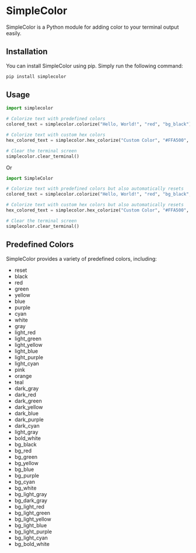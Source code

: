 # SimpleColor

SimpleColor is a Python module for adding color to your terminal output easily.

## Installation

You can install SimpleColor using pip. Simply run the following command:

```bash
pip install simplecolor
```

## Usage

```python
import simplecolor

# Colorize text with predefined colors
colored_text = simplecolor.colorize("Hello, World!", "red", "bg_black")

# Colorize text with custom hex colors
hex_colored_text = simplecolor.hex_colorize("Custom Color", "#FFA500", "bg_white")

# Clear the terminal screen
simplecolor.clear_terminal()
```

Or

```python
import SimpleColor

# Colorize text with predefined colors but also automatically resets
colored_text = simplecolor.colorize("Hello, World!", "red", "bg_black", reset=True)

# Colorize text with custom hex colors but also automatically resets
hex_colored_text = simplecolor.hex_colorize("Custom Color", "#FFA500", "bg_white", reset=True)

# Clear the terminal screen
simplecolor.clear_terminal()
```

## Predefined Colors

SimpleColor provides a variety of predefined colors, including:

- reset
- black
- red
- green
- yellow
- blue
- purple
- cyan
- white
- gray
- light_red
- light_green
- light_yellow
- light_blue
- light_purple
- light_cyan
- pink
- orange
- teal
- dark_gray
- dark_red
- dark_green
- dark_yellow
- dark_blue
- dark_purple
- dark_cyan
- light_gray
- bold_white
- bg_black
- bg_red
- bg_green
- bg_yellow
- bg_blue
- bg_purple
- bg_cyan
- bg_white
- bg_light_gray
- bg_dark_gray
- bg_light_red
- bg_light_green
- bg_light_yellow
- bg_light_blue
- bg_light_purple
- bg_light_cyan
- bg_bold_white
